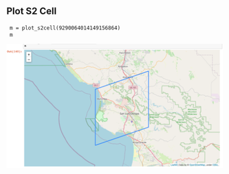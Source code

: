 ## Plot S2 Cell

```commandline
 m = plot_s2cell(9290064014149156864)
 m
```

![s2cell](./examples/s2cell.png)
